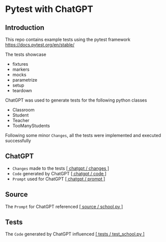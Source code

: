 # Pytest with ChatGPT

## Introduction

This repo contains example tests using the pytest framework https://docs.pytest.org/en/stable/

The tests showcase
- fixtures
- markers
- mocks
- parametrize
- setup
- teardown

ChatGPT was used to generate tests for the following python classes
- Classroom
- Student
- Teacher
- TooManyStudents

Following some minor `Changes`, all the tests were implemented and executed successfully

## ChatGPT

- `Changes` made to the tests [[ chatgpt / changes ]](chatgpt/changes)
- `Code` generated by ChatGPT [[ chatgpt / code ]](chatgpt/code)
- `Prompt` used for ChatGPT [[ chatgpt / prompt ]](chatgpt/prompt)

## Source

The `Prompt` for ChatGPT referenced [[ source / school.py ]](source/school.py)

## Tests

The `Code` generated by ChatGPT influenced [[ tests / test_school.py ]](tests/test_school.py)
